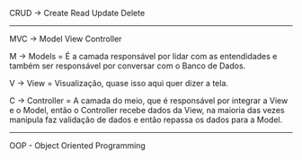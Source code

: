 CRUD -> Create Read Update Delete

---

MVC -> Model View Controller

M -> Models = É a camada responsável por lidar com as entendidades e também ser responsável por conversar com o Banco de Dados.

V -> View = Visualização, quase isso aqui quer dizer a tela.

C -> Controller = A camada do meio, que é responsável por integrar a View e o Model, então o Controller recebe dados da View, na maioria das vezes manipula faz validação de dados e então repassa os dados para a Model.

---

OOP - Object Oriented Programming